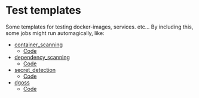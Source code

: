 # Test templates

Some templates for testing docker-images, services. etc...
By including this, some jobs might run automagically, like:

* [container_scanning](./tests_container.md)
  * [Code](../tests/Security/Container-Scanning.gitlab-ci.yml)
* [dependency_scanning](./tests_repo.md)
  * [Code](../tests/Security/Dependency-Scanning.gitlab-ci.yml)
* [secret_detection](./tests_repo.md)
  * [Code](../tests/Security/Secret-Detection.gitlab-ci.yml)
* [dgoss](./dgoss.md)
  * [Code](../tests/dgoss.yml)
